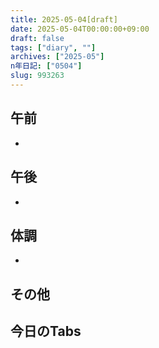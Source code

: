 ```yaml
---
title: 2025-05-04[draft]
date: 2025-05-04T00:00:00+09:00
draft: false
tags: ["diary", ""]
archives: ["2025-05"]
n年日記: ["0504"]
slug: 993263
---
```

## 午前
- 
## 午後
- 
## 体調
- 
## その他
## 今日のTabs
